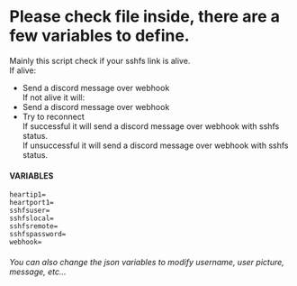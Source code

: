 
# Please check file inside, there are a few variables to define.  

Mainly this script check if your sshfs link is alive.  
If alive:  
- Send a discord message over webhook  
If not alive it will:  
- Send a discord message over webhook  
- Try to reconnect  
  If successful it will send a discord message over webhook with sshfs status.  
  If unsuccessful it will send a discord message over webhook with sshfs status.  
  
#### VARIABLES  
```
heartip1=  
heartport1=  
sshfsuser=  
sshfslocal=  
sshfsremote=  
sshfspassword=  
webhook=  
```
###### You can also change the json variables to modify username, user picture, message, etc...
